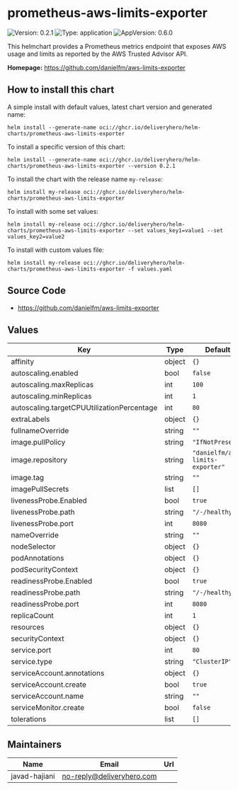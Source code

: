 # prometheus-aws-limits-exporter

![Version: 0.2.1](https://img.shields.io/badge/Version-0.2.1-informational?style=flat-square) ![Type: application](https://img.shields.io/badge/Type-application-informational?style=flat-square) ![AppVersion: 0.6.0](https://img.shields.io/badge/AppVersion-0.6.0-informational?style=flat-square)

This helmchart provides a Prometheus metrics endpoint that exposes AWS usage and limits as reported by the AWS Trusted Advisor API.

**Homepage:** <https://github.com/danielfm/aws-limits-exporter>

## How to install this chart

A simple install with default values, latest chart version and generated name:

```console
helm install --generate-name oci://ghcr.io/deliveryhero/helm-charts/prometheus-aws-limits-exporter
```

To install a specific version of this chart:

```console
helm install --generate-name oci://ghcr.io/deliveryhero/helm-charts/prometheus-aws-limits-exporter --version 0.2.1
```

To install the chart with the release name `my-release`:

```console
helm install my-release oci://ghcr.io/deliveryhero/helm-charts/prometheus-aws-limits-exporter
```

To install with some set values:

```console
helm install my-release oci://ghcr.io/deliveryhero/helm-charts/prometheus-aws-limits-exporter --set values_key1=value1 --set values_key2=value2
```

To install with custom values file:

```console
helm install my-release oci://ghcr.io/deliveryhero/helm-charts/prometheus-aws-limits-exporter -f values.yaml
```

## Source Code

* <https://github.com/danielfm/aws-limits-exporter>

## Values

| Key | Type | Default | Description |
|-----|------|---------|-------------|
| affinity | object | `{}` |  |
| autoscaling.enabled | bool | `false` |  |
| autoscaling.maxReplicas | int | `100` |  |
| autoscaling.minReplicas | int | `1` |  |
| autoscaling.targetCPUUtilizationPercentage | int | `80` |  |
| extraLabels | object | `{}` |  |
| fullnameOverride | string | `""` |  |
| image.pullPolicy | string | `"IfNotPresent"` |  |
| image.repository | string | `"danielfm/aws-limits-exporter"` |  |
| image.tag | string | `""` |  |
| imagePullSecrets | list | `[]` |  |
| livenessProbe.Enabled | bool | `true` |  |
| livenessProbe.path | string | `"/-/healthy"` |  |
| livenessProbe.port | int | `8080` |  |
| nameOverride | string | `""` |  |
| nodeSelector | object | `{}` |  |
| podAnnotations | object | `{}` |  |
| podSecurityContext | object | `{}` |  |
| readinessProbe.Enabled | bool | `true` |  |
| readinessProbe.path | string | `"/-/healthy"` |  |
| readinessProbe.port | int | `8080` |  |
| replicaCount | int | `1` |  |
| resources | object | `{}` |  |
| securityContext | object | `{}` |  |
| service.port | int | `80` |  |
| service.type | string | `"ClusterIP"` |  |
| serviceAccount.annotations | object | `{}` |  |
| serviceAccount.create | bool | `true` |  |
| serviceAccount.name | string | `""` |  |
| serviceMonitor.create | bool | `false` |  |
| tolerations | list | `[]` |  |

## Maintainers

| Name | Email | Url |
| ---- | ------ | --- |
| javad-hajiani | <no-reply@deliveryhero.com> |  |
